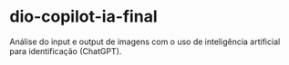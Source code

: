 # dio-copilot-ia-final
Análise do input e output de imagens com o uso de inteligência artificial para identificação (ChatGPT).
